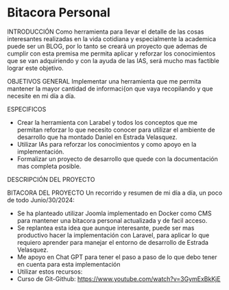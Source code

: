 # Bitacora Personal

INTRODUCCIÓN
Como herramienta para llevar el detalle de las cosas interesantes realizadas en la vida cotidiana y especialmente la academica puede ser un BLOG, por lo tanto se creará un proyecto que ademas de cumplir con esta premisa me permita aplicar y reforzar los conocimientos que se van adquiriendo y con la ayuda de las IAS, será mucho mas factible lograr este objetivo.

OBJETIVOS
GENERAL
Implementar una herramienta que me permita mantener la mayor cantidad de informaci{on que vaya recopilando y que necesite en mi día a día.

ESPECIFICOS
- Crear la herramienta con Larabel y todos los conceptos que me permitan reforzar lo que necesito conocer para utilizar el ambiente de desarrollo que ha montado Daniel en Estrada Velasquez.
- Utilizar IAs para reforzar los conocimientos y como apoyo en la implementación.
- Formalizar un proyecto de desarrollo que quede con la documentación mas completa posible.

DESCRIPCIÓN DEL PROYECTO

BITACORA DEL PROYECTO
Un recorrido y resumen de mi día a día, un poco de todo
Junio/30/2024: 
- Se ha planteado utilizar Joomla implementado en Docker como CMS para mantener una bitacora personal actualizada y de facil acceso.
- Se replantea esta idea que aunque interesante, puede ser mas productivo hacer la implementación con Laravel, para aplicar lo que requiero aprender para manejar el entorno de desarrollo de Estrada Velasquez.
- Me apoyo en Chat GPT para tener el paso a paso de lo que debo tener en cuenta para esta implementación
- Utilizar estos recursos:
-   Curso de Git-Github: https://www.youtube.com/watch?v=3GymExBkKjE
